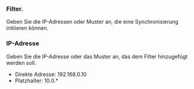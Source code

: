 ### Filter.
Geben Sie die IP-Adressen oder Muster an, die eine Synchronisierung initiieren können.

### IP-Adresse
Geben Sie die IP-Adresse oder das Muster an, das dem Filter hinzugefügt werden soll.
- Direkte Adresse: 192.168.0.10
- Platzhalter: 10.0.*
